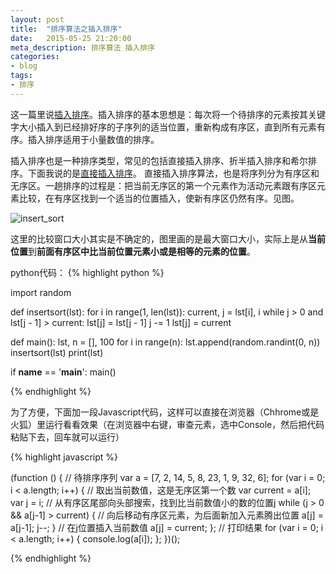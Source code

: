 ```yaml
---
layout: post
title:  "排序算法之插入排序"
date:   2015-05-25 21:20:00
meta_description: 排序算法 插入排序
categories:
- blog
tags:
- 排序
---
```


这一篇里说[插入排序][insert]。插入排序的基本思想是：每次将一个待排序的元素按其关键字大小插入到已经排好序的子序列的适当位置，重新构成有序区，直到所有元素有序。插入排序适用于小量数值的排序。

插入排序也是一种排序类型，常见的包括直接插入排序、折半插入排序和希尔排序。下面我说的是[直接插入排序][charu]。
直接插入排序算法，也是将序列分为有序区和无序区。一趟排序的过程是：把当前无序区的第一个元素作为活动元素跟有序区元素比较，在有序区找到一个适当的位置插入，使新有序区仍然有序。见图。


![insert_sort](http://7xj0rk.com1.z0.glb.clouddn.com/insertsort.png)

这里的比较窗口大小其实是不确定的，图里画的是最大窗口大小，实际上是从**当前位置**到**前面有序区中比当前位置元素小或是相等的元素的位置**。

python代码：
{% highlight python %}

import random

def insertsort(lst):
    for i in range(1, len(lst)):
        current, j = lst[i], i
        while j > 0 and lst[j - 1] > current:
            lst[j] = lst[j - 1]
            j -= 1
        lst[j] = current


def main():
    lst, n = [], 100
    for i in range(n):
        lst.append(random.randint(0, n))
    insertsort(lst)
    print(lst)

if __name__ == '__main__':
    main()

{% endhighlight %}

为了方便，下面加一段Javascript代码，这样可以直接在浏览器（Chhrome或是火狐）里运行看看效果（在浏览器中右键，审查元素，选中Console，然后把代码粘贴下去，回车就可以运行）

{% highlight javascript %}

(function () {
    // 待排序序列
    var a = [7, 2, 14, 5, 8, 23, 1, 9, 32, 6];
    for (var i = 0; i < a.length; i++) {
        // 取出当前数值，这是无序区第一个数
        var current = a[i];
        var j = i;
        // 从有序区尾部向头部搜索，找到比当前数值小的数的位置j
        while (j > 0 && a[j-1] > current) {
            // 向后移动有序区元素，为后面新加入元素腾出位置
            a[j] = a[j-1];
            j--;
        }
        // 在j位置插入当前数值
        a[j] = current;
    };
    // 打印结果
    for (var i = 0; i < a.length; i++) {
        console.log(a[i]);
    };
})();

{% endhighlight %}


[insert]: http://zh.wikipedia.org/zh-cn/插入排序
[charu]: http://baike.baidu.com/view/396887.htm
